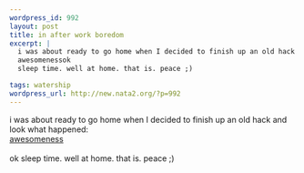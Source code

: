 ```yaml
--- 
wordpress_id: 992
layout: post
title: in after work boredom
excerpt: |
  i was about ready to go home when I decided to finish up an old hack and look what happened: 
  awesomenessok
  sleep time. well at home. that is. peace ;)

tags: watership
wordpress_url: http://new.nata2.org/?p=992
---
```

i was about ready to go home when I decided to finish up an old hack and look what happened: <br/>
<a href="http://www.watership.org">awesomeness</a><br/><br/>ok
sleep time. well at home. that is. peace ;)
